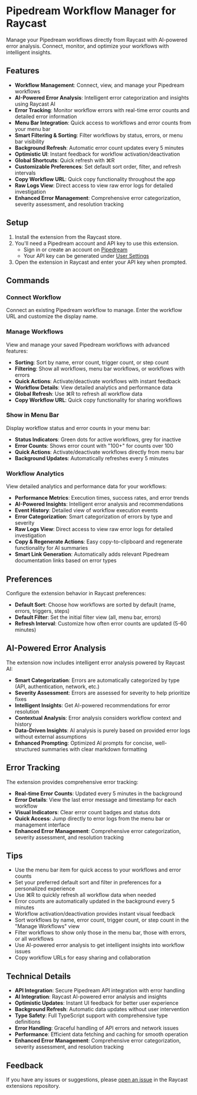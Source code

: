 # Pipedream Workflow Manager for Raycast

Manage your Pipedream workflows directly from Raycast with AI-powered error analysis. Connect, monitor, and optimize your workflows with intelligent insights.

## Features

- **Workflow Management**: Connect, view, and manage your Pipedream workflows
- **AI-Powered Error Analysis**: Intelligent error categorization and insights using Raycast AI
- **Error Tracking**: Monitor workflow errors with real-time error counts and detailed error information
- **Menu Bar Integration**: Quick access to workflows and error counts from your menu bar
- **Smart Filtering & Sorting**: Filter workflows by status, errors, or menu bar visibility
- **Background Refresh**: Automatic error count updates every 5 minutes
- **Optimistic UI**: Instant feedback for workflow activation/deactivation
- **Global Shortcuts**: Quick refresh with ⌘R
- **Customizable Preferences**: Set default sort order, filter, and refresh intervals
- **Copy Workflow URL**: Quick copy functionality throughout the app
- **Raw Logs View**: Direct access to view raw error logs for detailed investigation
- **Enhanced Error Management**: Comprehensive error categorization, severity assessment, and resolution tracking

## Setup

1. Install the extension from the Raycast store.
2. You'll need a Pipedream account and API key to use this extension.
   - Sign in or create an account on [Pipedream](https://pipedream.com/)
   - Your API key can be generated under [User Settings](https://pipedream.com/settings/user)
3. Open the extension in Raycast and enter your API key when prompted.

## Commands

### Connect Workflow

Connect an existing Pipedream workflow to manage. Enter the workflow URL and customize the display name.

### Manage Workflows

View and manage your saved Pipedream workflows with advanced features:

- **Sorting**: Sort by name, error count, trigger count, or step count
- **Filtering**: Show all workflows, menu bar workflows, or workflows with errors
- **Quick Actions**: Activate/deactivate workflows with instant feedback
- **Workflow Details**: View detailed analytics and performance data
- **Global Refresh**: Use ⌘R to refresh all workflow data
- **Copy Workflow URL**: Quick copy functionality for sharing workflows

### Show in Menu Bar

Display workflow status and error counts in your menu bar:

- **Status Indicators**: Green dots for active workflows, grey for inactive
- **Error Counts**: Shows error count with "100+" for counts over 100
- **Quick Actions**: Activate/deactivate workflows directly from menu bar
- **Background Updates**: Automatically refreshes every 5 minutes

### Workflow Analytics

View detailed analytics and performance data for your workflows:

- **Performance Metrics**: Execution times, success rates, and error trends
- **AI-Powered Insights**: Intelligent error analysis and recommendations
- **Event History**: Detailed view of workflow execution events
- **Error Categorization**: Smart categorization of errors by type and severity
- **Raw Logs View**: Direct access to view raw error logs for detailed investigation
- **Copy & Regenerate Actions**: Easy copy-to-clipboard and regenerate functionality for AI summaries
- **Smart Link Generation**: Automatically adds relevant Pipedream documentation links based on error types

## Preferences

Configure the extension behavior in Raycast preferences:

- **Default Sort**: Choose how workflows are sorted by default (name, errors, triggers, steps)
- **Default Filter**: Set the initial filter view (all, menu bar, errors)
- **Refresh Interval**: Customize how often error counts are updated (5-60 minutes)

## AI-Powered Error Analysis

The extension now includes intelligent error analysis powered by Raycast AI:

- **Smart Categorization**: Errors are automatically categorized by type (API, authentication, network, etc.)
- **Severity Assessment**: Errors are assessed for severity to help prioritize fixes
- **Intelligent Insights**: Get AI-powered recommendations for error resolution
- **Contextual Analysis**: Error analysis considers workflow context and history
- **Data-Driven Insights**: AI analysis is purely based on provided error logs without external assumptions
- **Enhanced Prompting**: Optimized AI prompts for concise, well-structured summaries with clear markdown formatting

## Error Tracking

The extension provides comprehensive error tracking:

- **Real-time Error Counts**: Updated every 5 minutes in the background
- **Error Details**: View the last error message and timestamp for each workflow
- **Visual Indicators**: Clear error count badges and status dots
- **Quick Access**: Jump directly to error logs from the menu bar or management interface
- **Enhanced Error Management**: Comprehensive error categorization, severity assessment, and resolution tracking

## Tips

- Use the menu bar item for quick access to your workflows and error counts
- Set your preferred default sort and filter in preferences for a personalized experience
- Use ⌘R to quickly refresh all workflow data when needed
- Error counts are automatically updated in the background every 5 minutes
- Workflow activation/deactivation provides instant visual feedback
- Sort workflows by name, error count, trigger count, or step count in the "Manage Workflows" view
- Filter workflows to show only those in the menu bar, those with errors, or all workflows
- Use AI-powered error analysis to get intelligent insights into workflow issues
- Copy workflow URLs for easy sharing and collaboration

## Technical Details

- **API Integration**: Secure Pipedream API integration with error handling
- **AI Integration**: Raycast AI-powered error analysis and insights
- **Optimistic Updates**: Instant UI feedback for better user experience
- **Background Refresh**: Automatic data updates without user intervention
- **Type Safety**: Full TypeScript support with comprehensive type definitions
- **Error Handling**: Graceful handling of API errors and network issues
- **Performance**: Efficient data fetching and caching for smooth operation
- **Enhanced Error Management**: Comprehensive error categorization, severity assessment, and resolution tracking

## Feedback

If you have any issues or suggestions, please [open an issue](https://github.com/raycast/extensions/issues) in the Raycast extensions repository.
